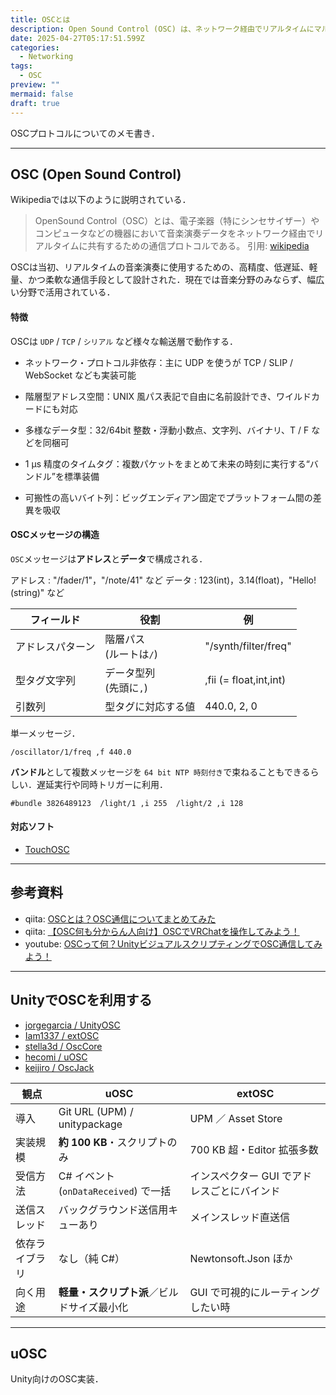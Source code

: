 ```yaml
---
title: OSCとは
description: Open Sound Control (OSC) は、ネットワーク経由でリアルタイムにマルチメディア機器を制御するための軽量なメッセージ指向プロトコル．
date: 2025-04-27T05:17:51.599Z
categories:
  - Networking
tags:
  - OSC
preview: ""
mermaid: false
draft: true
---
```



OSCプロトコルについてのメモ書き．

---
## OSC (Open Sound Control) 

Wikipediaでは以下のように説明されている．

> OpenSound Control（OSC）とは、電子楽器（特にシンセサイザー）やコンピュータなどの機器において音楽演奏データをネットワーク経由でリアルタイムに共有するための通信プロトコルである。
> 引用: [wikipedia](https://ja.wikipedia.org/wiki/OpenSound_Control)


OSCは当初、リアルタイムの音楽演奏に使用するための、高精度、低遅延、軽量、かつ柔軟な通信手段として設計された．現在では音楽分野のみならず、幅広い分野で活用されている．


#### 特徴
OSCは `UDP` / `TCP` / `シリアル` など様々な輸送層で動作する．

- ネットワーク・プロトコル非依存：主に UDP を使うが TCP / SLIP / WebSocket なども実装可能
- 階層型アドレス空間：UNIX 風パス表記で自由に名前設計でき、ワイルドカードにも対応
- 多様なデータ型：32/64bit 整数・浮動小数点、文字列、バイナリ、T / F などを同梱可
- 1 µs 精度のタイムタグ：複数パケットをまとめて未来の時刻に実行する“バンドル”を標準装備

- 可搬性の高いバイト列：ビッグエンディアン固定でプラットフォーム間の差異を吸収


#### OSCメッセージの構造

`OSC`メッセージは**アドレス**と**データ**で構成される．

アドレス : "/fader/1"，"/note/41" など
データ : 123(int)，3.14(float)，"Hello!(string)" など


| フィールド       | 役割                      | 例                     |
| ---------------- | ------------------------- | ---------------------- |
| アドレスパターン | 階層パス<br>(ルートは`/`) | "/synth/filter/freq"   |
| 型タグ文字列     | データ型列<br>(先頭に`,`) | ,fii (= float,int,int) |
| 引数列           | 型タグに対応する値        | 440.0, 2, 0            |

単一メッセージ．

```
/oscillator/1/freq ,f 440.0
```

**バンドル**として複数メッセージを `64 bit NTP 時刻付き`で束ねることもできるらしい．遅延実行や同時トリガーに利用．

```
#bundle 3826489123  /light/1 ,i 255  /light/2 ,i 128
```



#### 対応ソフト

- [TouchOSC](https://hexler.net/touchosc)


---
## 参考資料
- qiita: [OSCとは？OSC通信についてまとめてみた](https://qiita.com/generosity_honda/items/904aaeb382f6496ab920)
- qiita: [【OSC何も分からん人向け】OSCでVRChatを操作してみよう！](https://qiita.com/mofurune/items/eab78dee10ace5735a9a)
- youtube: [OSCって何？UnityビジュアルスクリプティングでOSC通信してみよう！](https://www.youtube.com/watch?v=aGwpV28EF94)





---
## UnityでOSCを利用する

- [jorgegarcia / UnityOSC](https://github.com/jorgegarcia/UnityOSC)
- [Iam1337 / extOSC](https://github.com/Iam1337/extOSC)
- [stella3d / OscCore](https://github.com/stella3d/OscCore)
- [hecomi / uOSC](https://github.com/hecomi/uOSC)
- [keijiro / OscJack](https://github.com/keijiro/OscJack)
  

| 観点           | uOSC                                       | extOSC                                      |
| -------------- | ------------------------------------------ | ------------------------------------------- |
| 導入           | Git URL (UPM) / unitypackage               | UPM ／ Asset Store                          |
| 実装規模       | **約 100 KB**・スクリプトのみ              | 700 KB 超・Editor 拡張多数                  |
| 受信方法       | C# イベント (`onDataReceived`) で一括      | インスペクター GUI でアドレスごとにバインド |
| 送信スレッド   | バックグラウンド送信用キューあり           | メインスレッド直送信                        |
| 依存ライブラリ | なし（純 C#）                              | Newtonsoft.Json ほか                        |
| 向く用途       | **軽量・スクリプト派**／ビルドサイズ最小化 | GUI で可視的にルーティングしたい時          |




---
## uOSC

Unity向けのOSC実装．



<!-- Link -->
[CNMAT OSC 公式]: https://opensoundcontrol.stanford.edu/index.html
